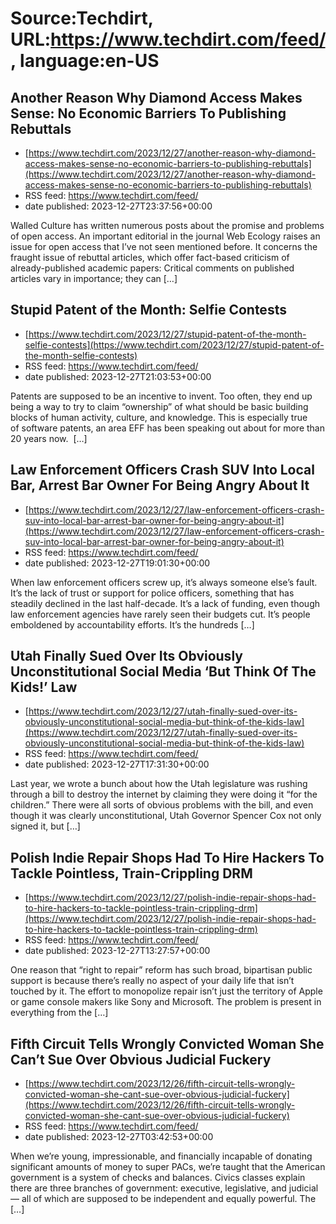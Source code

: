 # Source:Techdirt, URL:https://www.techdirt.com/feed/, language:en-US

## Another Reason Why Diamond Access Makes Sense: No Economic Barriers To Publishing Rebuttals
 - [https://www.techdirt.com/2023/12/27/another-reason-why-diamond-access-makes-sense-no-economic-barriers-to-publishing-rebuttals](https://www.techdirt.com/2023/12/27/another-reason-why-diamond-access-makes-sense-no-economic-barriers-to-publishing-rebuttals)
 - RSS feed: https://www.techdirt.com/feed/
 - date published: 2023-12-27T23:37:56+00:00

Walled Culture has written numerous posts about the promise and problems of&#160;open access. An&#160;important editorial&#160;in the journal&#160;Web Ecology&#160;raises an issue for open access that I’ve not seen mentioned before. It concerns the fraught issue of rebuttal articles, which offer fact-based criticism of already-published academic papers: Critical comments on published articles vary in importance; they can [&#8230;]

## Stupid Patent of the Month: Selfie Contests
 - [https://www.techdirt.com/2023/12/27/stupid-patent-of-the-month-selfie-contests](https://www.techdirt.com/2023/12/27/stupid-patent-of-the-month-selfie-contests)
 - RSS feed: https://www.techdirt.com/feed/
 - date published: 2023-12-27T21:03:53+00:00

Patents are supposed to be an incentive to invent. Too often, they end up being a way to try to claim “ownership” of what should be basic building blocks of human activity, culture, and knowledge. This is especially true of&#160;software patents, an area EFF has been speaking out about for more than 20 years now.&#160; [&#8230;]

## Law Enforcement Officers Crash SUV Into Local Bar, Arrest Bar Owner For Being Angry About It
 - [https://www.techdirt.com/2023/12/27/law-enforcement-officers-crash-suv-into-local-bar-arrest-bar-owner-for-being-angry-about-it](https://www.techdirt.com/2023/12/27/law-enforcement-officers-crash-suv-into-local-bar-arrest-bar-owner-for-being-angry-about-it)
 - RSS feed: https://www.techdirt.com/feed/
 - date published: 2023-12-27T19:01:30+00:00

When law enforcement officers screw up, it&#8217;s always someone else&#8217;s fault. It&#8217;s the lack of trust or support for police officers, something that has steadily declined in the last half-decade. It&#8217;s a lack of funding, even though law enforcement agencies have rarely seen their budgets cut. It&#8217;s people emboldened by accountability efforts. It&#8217;s the hundreds [&#8230;]

## Utah Finally Sued Over Its Obviously Unconstitutional Social Media ‘But Think Of The Kids!’ Law
 - [https://www.techdirt.com/2023/12/27/utah-finally-sued-over-its-obviously-unconstitutional-social-media-but-think-of-the-kids-law](https://www.techdirt.com/2023/12/27/utah-finally-sued-over-its-obviously-unconstitutional-social-media-but-think-of-the-kids-law)
 - RSS feed: https://www.techdirt.com/feed/
 - date published: 2023-12-27T17:31:30+00:00

Last year, we wrote a bunch about how the Utah legislature was rushing through a bill to destroy the internet by claiming they were doing it “for the children.” There were all sorts of obvious problems with the bill, and even though it was clearly unconstitutional, Utah Governor Spencer Cox not only signed it, but [&#8230;]

## Polish Indie Repair Shops Had To Hire Hackers To Tackle Pointless, Train-Crippling DRM
 - [https://www.techdirt.com/2023/12/27/polish-indie-repair-shops-had-to-hire-hackers-to-tackle-pointless-train-crippling-drm](https://www.techdirt.com/2023/12/27/polish-indie-repair-shops-had-to-hire-hackers-to-tackle-pointless-train-crippling-drm)
 - RSS feed: https://www.techdirt.com/feed/
 - date published: 2023-12-27T13:27:57+00:00

One reason that &#8220;right to repair&#8221; reform has such broad, bipartisan public support is because there&#8217;s really no aspect of your daily life that isn&#8217;t touched by it. The effort to monopolize repair isn&#8217;t just the territory of Apple or game console makers like Sony and Microsoft. The problem is present in everything from the [&#8230;]

## Fifth Circuit Tells Wrongly Convicted Woman She Can’t Sue Over Obvious Judicial Fuckery
 - [https://www.techdirt.com/2023/12/26/fifth-circuit-tells-wrongly-convicted-woman-she-cant-sue-over-obvious-judicial-fuckery](https://www.techdirt.com/2023/12/26/fifth-circuit-tells-wrongly-convicted-woman-she-cant-sue-over-obvious-judicial-fuckery)
 - RSS feed: https://www.techdirt.com/feed/
 - date published: 2023-12-27T03:42:53+00:00

When we&#8217;re young, impressionable, and financially incapable of donating significant amounts of money to super PACs, we&#8217;re taught that the American government is a system of checks and balances. Civics classes explain there are three branches of government: executive, legislative, and judicial &#8212; all of which are supposed to be independent and equally powerful. The [&#8230;]

